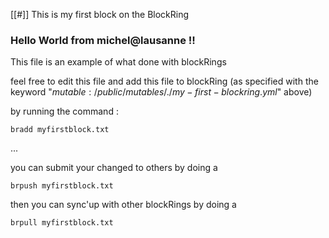 [[#]] This is my first block on the BlockRing
<!--
% $Source: /public/test/my-first-block.txt$
% $Author: michelc@lausanne$
% $Date: 02/01/20$
%
% $mutable: /public/mutables/my-first-blockring.yml$
% $members: michelc@lausanne, michelc@minichain$
% 
% note the previous version of file is at the following address:
% $previous: QmVh7v99WqS7rMB6kAU9N4WUUVxqm5L9esTPF8HhSWiMjo$
% $qm: zb2rheemU6dBdgLnv8hMbJdZFXUso1QvtCAzVXHNjUJz7Acuf$
% $tic: 1580583570$
-->

### Hello World from michel@lausanne !!

This file is an example of what done with blockRings

feel free to edit this file and add this file to blockRing
 (as specified with the keyword "$mutable: /public/mutables/./my-first-blockring.yml$" above)

by running the command :

 ```
 bradd myfirstblock.txt
 ```

...

 you can submit your changed to others by doing a
 
 ```
 brpush myfirstblock.txt
 ```


 then you can sync'up with other blockRings by doing a

 ```
 brpull myfirstblock.txt
 ```



